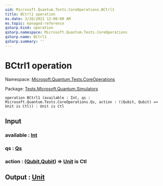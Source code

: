 ```yaml
---
uid: Microsoft.Quantum.Tests.CoreOperations.BCtrl1
title: BCtrl1 operation
ms.date: 3/26/2021 12:00:00 AM
ms.topic: managed-reference
qsharp.kind: operation
qsharp.namespace: Microsoft.Quantum.Tests.CoreOperations
qsharp.name: BCtrl1
qsharp.summary: ''
---
```


# BCtrl1 operation

Namespace: [Microsoft.Quantum.Tests.CoreOperations](xref:Microsoft.Quantum.Tests.CoreOperations)

Package: [Tests.Microsoft.Quantum.Simulators](https://nuget.org/packages/Tests.Microsoft.Quantum.Simulators)




```qsharp
operation BCtrl1 (available : Int, qs : Microsoft.Quantum.Tests.CoreOperations.Qs, action : ((Qubit, Qubit) => Unit is Ctl)) : Unit is Ctl
```


## Input

### available : [Int](xref:microsoft.quantum.lang-ref.int)




### qs : [Qs](xref:Microsoft.Quantum.Tests.CoreOperations.Qs)




### action : ([Qubit](xref:microsoft.quantum.lang-ref.qubit),[Qubit](xref:microsoft.quantum.lang-ref.qubit)) => [Unit](xref:microsoft.quantum.lang-ref.unit)  is Ctl





## Output : [Unit](xref:microsoft.quantum.lang-ref.unit)

